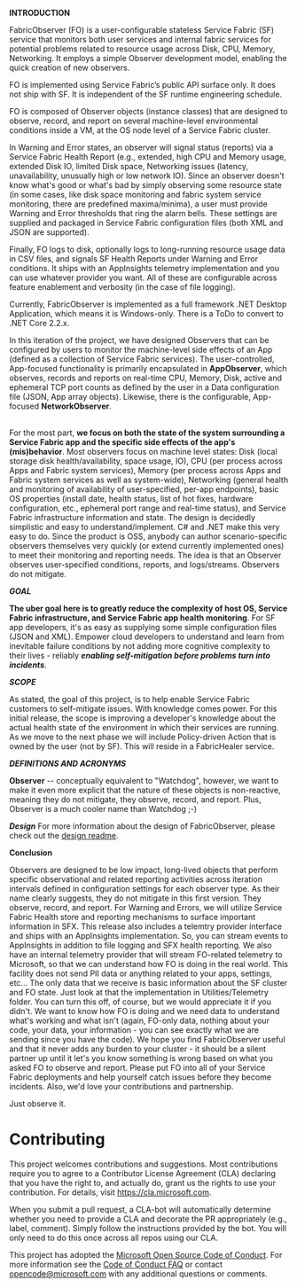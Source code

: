 **INTRODUCTION**

FabricObserver (FO) is a user-configurable stateless Service Fabric (SF) service that monitors both user services and internal fabric services for potential problems related to resource usage across Disk, CPU, Memory, Networking. It employs a simple Observer development model, enabling the quick creation of new observers.

FO is implemented using Service Fabric’s public API surface only. It does not ship with SF. It is independent of the SF runtime engineering schedule.

FO is composed of Observer objects (instance classes) that are designed to observe, record, and report on several machine-level environmental conditions inside a VM, at the OS node level of a Service Fabric cluster.

In Warning and Error states, an observer will signal status (reports) via a Service Fabric Health Report (e.g., extended, high CPU and Memory usage, extended Disk IO, limited Disk space, Networking issues (latency, unavailability, unusually high or low network IO). Since an observer doesn't know what's good or what's bad by simply observing some resource state (in some cases, like disk space monitoring and fabric system service monitoring, there are predefined maxima/minima), a user must provide Warning and Error thresholds that ring the alarm bells. These settings are supplied and packaged in Service Fabric configuration files (both XML and JSON are supported).

<!--- What is meant by optionally logs to long-running resource usage data? -->
Finally, FO logs to disk, optionally logs to long-running resource usage data in CSV files, and signals SF Health Reports under Warning and Error conditions. It ships with an AppInsights telemetry implementation and you can use whatever provider you want. All of these are configurable across feature enablement and verbosity (in the case of file logging).

<!--- Do not think this is necessary: This should be relatively easy to do, but we are focusing on Windows in the first release as most of our customers run Service Fabric on Windows VMs... -->
Currently, FabricObserver is implemented as a full framework .NET Desktop Application, which means it is Windows-only. There is a ToDo to convert to .NET Core 2.2.x.

In this iteration of the project, we have designed Observers that can be configured by users to monitor the machine-level side effects of an App (defined as a collection of Service Fabric services). The user-controlled,
App-focused functionality is primarily encapsulated in  **AppObserver**, which observes, records and reports on real-time CPU, Memory, Disk, active and ephemeral TCP port counts as defined by the user in a Data
configuration file (JSON, App array objects). Likewise, there is the configurable, App-focused **NetworkObserver**.

<!--- You can learn a lot more about the set of existing observers further down this relatively long readme...\ -->
\
For the most part, **we focus on both the state of the system surrounding a Service Fabric app and the specific side effects of 
the app's (mis)behavior**. Most observers focus on machine level states: 
Disk (local storage disk health/availability, space usage, IO), CPU (per
process across Apps and Fabric system services), Memory (per process
across Apps and Fabric system services as well as system-wide), Networking (general health and
monitoring of availability of user-specified, per-app endpoints), basic OS
properties (install date, health status, list of hot fixes, hardware configuration,
etc., ephemeral port range and real-time status), and Service Fabric infrastructure information and state. The design is decidedly simplistic and easy to understand/implement. C# and .NET make this very easy to do. Since the product is OSS, anybody can author scenario-specific observers themselves very quickly (or extend currently implemented ones) to meet
their monitoring and reporting needs. The idea is that an Observer observes user-specified conditions, reports, and logs/streams. Observers do not mitigate. 

***GOAL***

**The uber goal here is to greatly reduce the complexity of host OS, Service Fabric infrastructure, and Service Fabric app health monitoring**. For SF app developers, it's as easy as supplying some simple configuration files (JSON and XML).
Empower cloud developers to understand and learn from inevitable failure conditions by not adding more cognitive complexity to their lives - reliably ***enabling self-mitigation before problems turn into incidents***.

***SCOPE***

<!--- Many external customers will not be aware of what an ICM is -->
As stated, the goal of this project, is to help enable Service Fabric customers to self-mitigate issues. With knowledge comes power. For this initial release, the scope is improving a developer's knowledge about the actual health state of the environment in which their services are running. As we move to the next phase we will include Policy-driven Action that is owned by the user (not by SF). This will reside in a FabricHealer service.

***DEFINITIONS AND ACRONYMS***

**Observer** -- conceptually equivalent to "Watchdog", however, we want
to make it even more explicit that the nature of these objects is
non-reactive, meaning they do not mitigate, they observe, record, and
report. Plus, Observer is a much cooler name than Watchdog ;-)


***Design***
For more information about the design of FabricObserver, please check out the [design readme](./Documentation/Design.md).


**Conclusion**

Observers are designed to be low impact, long-lived objects that perform
specific observational and related reporting activities across iteration 
intervals defined in configuration settings for each observer type. 
As their name clearly suggests, they do not mitigate in this first version. 
They observe, record, and report. For Warning and Errors, we will utilize Service Fabric Health store and reporting mechanisms to surface important information in SFX. This release also includes a telemtry provider interface and
ships with an AppInsights implementation. So, you can stream events to AppInsights in addition
to file logging and SFX health reporting. We also have an internal telemetry provider that will stream FO-related telemetry to Microsoft, so that we can understand how FO is doing in the real world. This facility does not send PII data or anything related to 
your apps, settings, etc... The only data that we receive is basic information about the SF cluster and FO state. Just look at that the implementation in Utilities/Telemetry folder. You can turn this off, of course, but we would appreciate it if you didn't. We want to know how FO is doing and we need data to understand what's working and what isn't (again, FO-only data, nothing about your code, your data, your information - you can see exactly what we are sending since you have the code). We hope you find FabricObserver useful and that it never adds any burden to your cluster - it should be a silent partner up until it let's you know something is wrong based on what you asked FO to observe and report. Please put FO into all of your Service Fabric deployments and help yourself catch issues before they become incidents. Also, we'd love your contributions and partnership. 

Just observe it.

# Contributing

This project welcomes contributions and suggestions.  Most contributions require you to agree to a
Contributor License Agreement (CLA) declaring that you have the right to, and actually do, grant us
the rights to use your contribution. For details, visit https://cla.microsoft.com.

When you submit a pull request, a CLA-bot will automatically determine whether you need to provide
a CLA and decorate the PR appropriately (e.g., label, comment). Simply follow the instructions
provided by the bot. You will only need to do this once across all repos using our CLA.

This project has adopted the [Microsoft Open Source Code of Conduct](https://opensource.microsoft.com/codeofconduct/).
For more information see the [Code of Conduct FAQ](https://opensource.microsoft.com/codeofconduct/faq/) or
contact [opencode@microsoft.com](mailto:opencode@microsoft.com) with any additional questions or comments.
